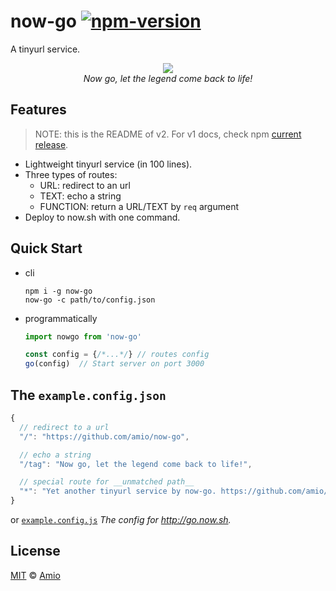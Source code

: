 # now-go [![npm-version][npm-badge]][npm-link]

A tinyurl service.

<p align="center">
  <img src="https://amio.github.io/now-go/hero.jpg" /><br/>
  <i>Now go, let the legend come back to life!</i>
</p>

## Features

> NOTE: this is the README of v2. For v1 docs, check npm [current release][npm-link].

- Lightweight tinyurl service (in 100 lines).
- Three types of routes:
  - URL: redirect to an url
  - TEXT: echo a string
  - FUNCTION: return a URL/TEXT by `req` argument
- Deploy to now.sh with one command.

## Quick Start

- cli
  ```
  npm i -g now-go
  now-go -c path/to/config.json
  ```

- programmatically
  ```javascript
  import nowgo from 'now-go'

  const config = {/*...*/} // routes config
  go(config)  // Start server on port 3000
  ```

## The `example.config.json`

```javascript
{
  // redirect to a url
  "/": "https://github.com/amio/now-go",

  // echo a string
  "/tag": "Now go, let the legend come back to life!",

  // special route for __unmatched path__
  "*": "Yet another tinyurl service by now-go. https://github.com/amio/now-go"
}
```

or [`example.config.js`](example.config.js) *The config for http://go.now.sh.*

## License

[MIT][mit-link] © [Amio][author]

[now]:      https://zeit.co/now
[npm-badge]:https://img.shields.io/npm/v/now-go.svg?style=flat-square
[npm-link]: http://www.npmjs.com/package/now-go
[mit-link]: http://opensource.org/licenses/MIT
[author]:   http://github.com/amio
